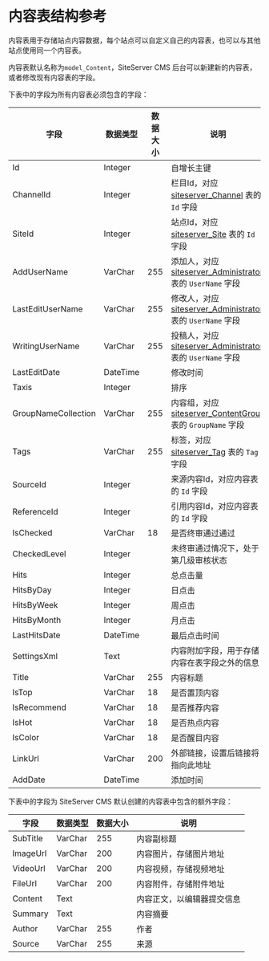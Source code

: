 # 内容表结构参考

内容表用于存储站点内容数据，每个站点可以自定义自己的内容表，也可以与其他站点使用同一个内容表。

内容表默认名称为`model_Content`，SiteServer CMS 后台可以新建新的内容表，或者修改现有内容表的字段。

下表中的字段为所有内容表必须包含的字段：

字段 | 数据类型 | 数据大小 | 说明
------ | ------ | ------ | ------
Id | Integer | | 自增长主键
ChannelId | Integer | | 栏目Id，对应 [siteserver_Channel](siteserver_Channel.md) 表的 `Id` 字段
SiteId | Integer | | 站点Id，对应 [siteserver_Site](siteserver_Site.md) 表的 `Id` 字段
AddUserName | VarChar | 255 | 添加人，对应 [siteserver_Administrator](siteserver_Administrator.md) 表的 `UserName` 字段
LastEditUserName | VarChar | 255 | 修改人，对应 [siteserver_Administrator](siteserver_Administrator.md) 表的 `UserName` 字段
WritingUserName | VarChar | 255 | 投稿人，对应 [siteserver_Administrator](siteserver_Administrator.md) 表的 `UserName` 字段
LastEditDate | DateTime | | 修改时间
Taxis | Integer | | 排序
GroupNameCollection | VarChar | 255 | 内容组，对应 [siteserver_ContentGroup](siteserver_ContentGroup.md) 表的 `GroupName` 字段
Tags | VarChar | 255 | 标签，对应 [siteserver_Tag](siteserver_Tag.md) 表的 `Tag` 字段
SourceId | Integer | | 来源内容Id，对应内容表的 `Id` 字段
ReferenceId | Integer | | 引用内容Id，对应内容表的 `Id` 字段
IsChecked | VarChar | 18 | 是否终审通过通过
CheckedLevel | Integer | | 未终审通过情况下，处于第几级审核状态
Hits | Integer | | 总点击量
HitsByDay | Integer | | 日点击
HitsByWeek | Integer | | 周点击
HitsByMonth | Integer | | 月点击
LastHitsDate | DateTime | | 最后点击时间
SettingsXml | Text | | 内容附加字段，用于存储内容在表字段之外的信息
Title | VarChar | 255 | 内容标题
IsTop | VarChar | 18 | 是否置顶内容
IsRecommend | VarChar | 18 | 是否推荐内容
IsHot | VarChar | 18 | 是否热点内容
IsColor | VarChar | 18 | 是否醒目内容
LinkUrl | VarChar | 200 | 外部链接，设置后链接将指向此地址
AddDate | DateTime | | 添加时间

下表中的字段为 SiteServer CMS 默认创建的内容表中包含的额外字段：

字段 | 数据类型 | 数据大小 | 说明
------ | ------ | ------ | ------
SubTitle | VarChar | 255 | 内容副标题
ImageUrl | VarChar | 200 | 内容图片，存储图片地址
VideoUrl | VarChar | 200 | 内容视频，存储视频地址
FileUrl | VarChar | 200 | 内容附件，存储附件地址
Content | Text | | 内容正文，以编辑器提交信息
Summary | Text | | 内容摘要
Author | VarChar | 255 | 作者
Source | VarChar | 255 | 来源